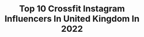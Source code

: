 ---
title: Top 10 Crossfit Instagram Influencers In United Kingdom In 2022
description: >-
  Find top crossfit Instagram influencers in United Kingdom in 2022. Most popular hashtags: #crossfit #fitness #workout #love.
platform: Instagram
hits: 106
text_top: Discover the best Instagram profiles on inBeat.
text_bottom: Our platform aggregates 106 Instagram influencers like this in United Kingdom for you to work with.
profiles:
  - username: "nicolamcgrath831"
    fullname: >-
      SAS WDW Nicola McGrath
    bio: >-
      SAS Who dares wins Series 5 #6 ⚔️ Personal Trainer 💪 Owner of @recruit6bootcamps CrossFit🏋🏻‍♀️ Everest Base camp 🏔 London marathon x2 Mum of 3
    location: "United Kingdom"
    followers: 5126
    engagement: 623
    commentsToLikes: 0.069225
    id: ck6u5c3378rnk0j71mkbjgxhw
    verified: false
    hashtags: "#recruit6, #saswhodareswins, #grateful, #snowdon"
  - username: "tayla_howe"
    fullname: >-
      Tayla Kalise Howe
    bio: >-
      Crossfit athlete 🇬🇧 @wheyduk | TAYLA @reebok_fitness @compex_uk | TAYLA @fitaideurope | athlete
    location: "United Kingdom"
    followers: 20644
    engagement: 667
    commentsToLikes: 0.005554
    id: ck6ui2z2jcr900j71y8qedn9t
    verified: false
    hashtags: "#2weekblues, #powerornah, #1moresleep, #fullsendies"
  - username: "hannah_owen_"
    fullname: >-
      Hannah Owen
    bio: >-
      Model, CrossFit LVL 1 Trainer + PT LVL 3/Fitness Instructor LVL 2 🇬🇧 @wit.fitness @officialmp info@hannahowen.com Enquiries Contact @jadoremodelsmcr
    location: "United Kingdom"
    followers: 18268
    engagement: 244
    commentsToLikes: 0.022253
    id: ck8sz1iqomtq40j78qo4kg60k
    verified: false
    hashtags: "#teamwit, #wit, #progressneverstops, #dunnohowigotintothatcategory"
  - username: "sophiejeannelaird"
    fullname: >-
      SOPHIE LAIRD ♡
    bio: >-
      « Sophie Crabtree » 📍 @shirefit_wolverhampton 🇬🇧 Blackpool ➳ Wolverhampton 🏋🏼‍♀️ Predominantly CrossFit & the odd token selfie
    location: "United Kingdom"
    followers: 2353
    engagement: 880
    commentsToLikes: 0.050366
    id: ck8t1tmmxwzgb0j786lmxnvw1
    verified: false
    hashtags: "#crossfitter, #strongwomen, #olympiclifting, #weightlifting"
  - username: "teylynnjones"
    fullname: >-
      'Teysty' Tey Lynn-Jones
    bio: >-
      🔹Professional Boxer #TTT 🥊 🔹Essex/LDN 🔹Met Police👮🏼‍♂️ #ThinBlueLine ⚫️🔵⚫️ 🔹💪🏼🏃🏼‍♂️ #CrossFit #OCR #Running 🔸LondonMarathon2022 👀 🔹MTK FIGHTER👊🏼
    location: "United Kingdom"
    followers: 10156
    engagement: 408
    commentsToLikes: 0.137277
    id: ckf5wvandtbow0j23wffln8ev
    verified: false
    hashtags: "#positivevibes, #runninggoals, #vlm2020, #london"
  - username: "danielaferreiramacario"
    fullname: >-
      Daniela Macário
    bio: >-
      35|StuntWoman|Crossfit Women|Fitness Lover|Mum @reebok @huaweimobilept @semperfit_official @goldnutrition_official 📩danielaferreiramacario@yahoo.com
    location: "United Kingdom"
    followers: 18214
    engagement: 204
    commentsToLikes: 0.016774
    id: ck0vv98puo3y90i191imeh3zc
    verified: false
    hashtags: "#smile, #fitness, #curves, #beach"
  - username: "tomseedfitness"
    fullname: >-
      TOM SEED
    bio: >-
      athlete: @noccouk mgmt: @w_modelmgmt men’s physique → CrossFit® @myproteinuk | @stealthnutrition ↓↓ new response video
    location: "United Kingdom"
    followers: 57305
    engagement: 175
    commentsToLikes: 0.048049
    id: ck0u8m1f07q3s0i19p43noi92
    verified: false
    hashtags: "#transformationtuesday, #wit, #witfitness, #climbyourownmountain"
  - username: "shinnyshowlive"
    fullname: >-
      SHINNy
    bio: >-
      RECOVERy is possible, breaking the stigma of addiction #RECOVERyISTHENEWCOOL ➡️Alcoholic 2 Actor ➡️Crack 2 CrossFit ➡️Addict 2 Athlete @cbd1uk 15%
    location: "United Kingdom"
    followers: 40292
    engagement: 249
    commentsToLikes: 0.145558
    id: ckapc2qng28w80i78ho70a3da
    verified: true
    hashtags: "#recoveryisthenewcool, #recovery, #meditation, #son"
  - username: "ellawilkinsonxx"
    fullname: >-
      Ella Wilkinson
    bio: >-
      20 Crossfit🇬🇧 ▪️ @nastylifestyle Athlete (ELLA) ▫️ @wheyduk Athlete (ELLA) ▪️ @murgs (Ella10) ▫️ @challengestate (ELLA)
    location: "United Kingdom"
    followers: 8711
    engagement: 813
    commentsToLikes: 0.031308
    id: ck55jinydx49f0i1153ptl721
    verified: false
    hashtags: "#jstcompete, #fitnessgirl, #handstand, #teamnasty"
  - username: "davidmata91"
    fullname: >-
      David Mata
    bio: >-
      • 2018 CrossFit Games Athlete • Owner @crossfit_berkana
    location: "United Kingdom"
    followers: 7575
    engagement: 1205
    commentsToLikes: 0.014214
    id: ck5hr9dxruht70i11lj5ifnzb
    verified: false
    hashtags: "#crossfit, #ringmuscleups, #snatch, #workout"
---